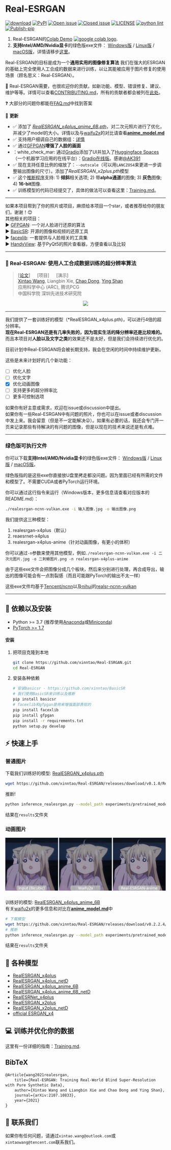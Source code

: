 # Real-ESRGAN

[![download](https://img.shields.io/github/downloads/xinntao/Real-ESRGAN/total.svg)](https://github.com/xinntao/Real-ESRGAN/releases)
[![PyPI](https://img.shields.io/pypi/v/realesrgan)](https://pypi.org/project/realesrgan/)
[![Open issue](https://img.shields.io/github/issues/xinntao/Real-ESRGAN)](https://github.com/xinntao/Real-ESRGAN/issues)
[![Closed issue](https://img.shields.io/github/issues-closed/xinntao/Real-ESRGAN)](https://github.com/xinntao/Real-ESRGAN/issues)
[![LICENSE](https://img.shields.io/github/license/xinntao/Real-ESRGAN.svg)](https://github.com/xinntao/Real-ESRGAN/blob/master/LICENSE)
[![python lint](https://github.com/xinntao/Real-ESRGAN/actions/workflows/pylint.yml/badge.svg)](https://github.com/xinntao/Real-ESRGAN/blob/master/.github/workflows/pylint.yml)
[![Publish-pip](https://github.com/xinntao/Real-ESRGAN/actions/workflows/publish-pip.yml/badge.svg)](https://github.com/xinntao/Real-ESRGAN/blob/master/.github/workflows/publish-pip.yml)

1. Real-ESRGAN的[Colab Demo](https://colab.research.google.com/drive/1k2Zod6kSHEvraybHl50Lys0LerhyTMCo?usp=sharing) <a href="https://colab.research.google.com/drive/1k2Zod6kSHEvraybHl50Lys0LerhyTMCo?usp=sharing"><img src="https://colab.research.google.com/assets/colab-badge.svg" alt="google colab logo"></a>.
2. **支持Intel/AMD/Nvidia显卡**的绿色版exe文件： [Windows版](https://github.com/xinntao/Real-ESRGAN/releases/download/v0.2.2.4/realesrgan-ncnn-vulkan-20210901-windows.zip) / [Linux版](https://github.com/xinntao/Real-ESRGAN/releases/download/v0.2.2.4/realesrgan-ncnn-vulkan-20210901-ubuntu.zip) / [macOS版](https://github.com/xinntao/Real-ESRGAN/releases/download/v0.2.2.4/realesrgan-ncnn-vulkan-20210901-macos.zip)，详情请移步[这里](#Portable-executable-files)。

Real-ESRGAN的目标是成为一个**通用实用的图像修复算法**
我们在强大的ESRGAN的基础上完全使用人工合成的数据来进行训练，以让其能被应用于图片修复的使用场景（顾名思义：Real-ESRGAN）。

:art: Real-ESRGAN需要，也很欢迎你的贡献，如新功能、模型、错误修复、建议、维护等等。详情可以查看[CONTRIBUTING.md](CONTRIBUTING.md)，所有的贡献者都会被列在[此处](CONTRIBUTING.md#Contributors)。

:question: 大部分的问题你都能在[FAQ.md](FAQ.md)中找到答案

:triangular_flag_on_post: **更新**
- :white_check_mark: 添加了 [*RealESRGAN_x4plus_anime_6B.pth*](https://github.com/xinntao/Real-ESRGAN/releases/download/v0.2.2.4/RealESRGAN_x4plus_anime_6B.pth)，对二次元照片进行了优化，并减少了model的大小。详情以及与[waifu2x](https://github.com/nihui/waifu2x-ncnn-vulkan)的对比请查看[**anime_model.md**](docs/anime_model.md)
- :white_check_mark: 支持用户细调自己的数据组：[详情](Training.md#Finetune-Real-ESRGAN-on-your-own-dataset)
- :white_check_mark: 通过[GFPGAN](https://github.com/TencentARC/GFPGAN)**增强了人脸的画面**
- ：white_check_mar: 通过[Gradio](https://github.com/gradio-app/gradio)添加了UI并加入了[Huggingface Spaces](https://huggingface.co/spaces)（一个机器学习应用的在线平台）：[Gradio在线版](https://huggingface.co/spaces/akhaliq/Real-ESRGAN)。感谢[@AK391](https://github.com/AK391)
- :white_check_mark: 现在支持任意比例的缩放了：`--outscale`（可以用`LANCZOS4`来更进一步调整输出图像的尺寸）。添加了*RealESRGAN_x2plus.pth*模型
- :white_check_mark: 这个[推断程序](inference_realesrgan.py)支持: 1) **倾斜**相关选项; 2) 带**alpha通道**的图像; 3) **灰色**图像; 4) **16-bit**图像.
- :white_check_mark: 训练模型的代码已经提交了，具体的做法可以查看这里：[Training.md](Training.md)。

---

如果本项目帮到了你的照片或项目，麻烦给本项目一个star，或者推荐给你的朋友们，谢谢！:blush:<br/>
其他相关的项目：<br/>
:arrow_forward: [GFPGAN](https://github.com/TencentARC/GFPGAN): 一个对人脸进行还原的算法 <br>
:arrow_forward: [BasicSR](https://github.com/xinntao/BasicSR): 开源的图像和视频的还原工具<br>
:arrow_forward: [facexlib](https://github.com/xinntao/facexlib): 一套提供与人脸相关的工具集<br>
:arrow_forward: [HandyView](https://github.com/xinntao/HandyView): 基于PyQt5的照片查看器，方便查看以及比较 <br>

---

### :book: Real-ESRGAN: 使用人工合成数据训练的超分辨率算法

> [[论文](https://arxiv.org/abs/2107.10833)] &emsp; [项目] &emsp; [演示] <br>
> [Xintao Wang](https://xinntao.github.io/), Liangbin Xie, [Chao Dong](https://scholar.google.com.hk/citations?user=OSDCB0UAAAAJ), [Ying Shan](https://scholar.google.com/citations?user=4oXBp9UAAAAJ&hl=en) <br>
> 应用科学中心 (ARC), 腾讯PCG<br>
> 中国科学院 深圳先进技术研究院

<p align="center">
  <img src="assets/teaser.jpg">
</p>

---

我们提供了一套训练好的模型（*RealESRGAN_x4plus.pth)，可以进行4倍的超分辨率。<br>
**现在Real-ESRGAN还是有几率失败的，因为现实生活的降分辨率还是比较难的。**<br>
而且本项目对**人脸以及文字之类**的效果还不是太好，但是我们会持续进行优化的。<br>

目前计划中Real-ESRGAN将会被长期支持，我会在空闲的时间中持续维护更新。

这些是未来计划好的几个新功能：


- [ ] 优化人脸
- [ ] 优化文字
- [x] 优化动画图像
- [ ] 支持更多的超分辨率比
- [ ] 更多可控制选项

如果你有好主意或需求，欢迎在issue或discussion中提出。<br/>
如果你有一些Real-ESRGAN中有问题的照片，你也可以在issue或者discussion中发上来。我会留意（但是不一定能解决:stuck_out_tongue:）。如果有必要的话，我还会专门开一页来记录那些有待解决的有问题的图像，但是以现在的技术来说还是有点难。

---

### 绿色版可执行文件

你可以下载**支持Intel/AMD/Nvidia显卡**的绿色版exe文件： [Windows版](https://github.com/xinntao/Real-ESRGAN/releases/download/v0.2.2.4/realesrgan-ncnn-vulkan-20210901-windows.zip) / [Linux版](https://github.com/xinntao/Real-ESRGAN/releases/download/v0.2.2.4/realesrgan-ncnn-vulkan-20210901-ubuntu.zip) / [macOS版](https://github.com/xinntao/Real-ESRGAN/releases/download/v0.2.2.4/realesrgan-ncnn-vulkan-20210901-macos.zip)。

绿色版指的是这些exe你直接放U盘里拷走都没问题。因为里面已经有所需的文件和模型了。不需要CUDA或者PyTorch运行环境。

你可以通过这行指令来运行（Windows版本，更多信息请查看对应版本的README.md）：

```bash
./realesrgan-ncnn-vulkan.exe -i 输入图像.jpg -o 输出图像.png
```

我们提供这三种模型：
1. realesrgan-x4plus（默认）
2. reaesrnet-x4plus
3. realesrgan-x4plus-anime（针对动画图像，有更小的体积）

你可以通过`-n`参数来使用其他模型，例如`./realesrgan-ncnn-vulkan.exe -i 二次元图片.jpg -o 二刺螈图片.png -n realesrgan-x4plus-anime`

由于这些exe文件会把图像分成几个板块，然后来分别进行处理，再合成导出，输出的图像可能会有一点割裂感（而且可能跟PyTorch的输出不太一样）

这些exe文件均基于[Tencent/ncnn](https://github.com/Tencent/ncnn)以及[nihui](https://github.com/nihui)的[realsr-ncnn-vulkan](https://github.com/nihui/realsr-ncnn-vulkan)

---

## :wrench: 依赖以及安装

- Python >= 3.7 (推荐使用[Anaconda](https://www.anaconda.com/download/#linux)或[Miniconda](https://docs.conda.io/en/latest/miniconda.html))
- [PyTorch >= 1.7](https://pytorch.org/)

#### 安装

1. 把项目克隆到本地

    ```bash
    git clone https://github.com/xinntao/Real-ESRGAN.git
    cd Real-ESRGAN
    ```

2. 安装各种依赖

    ```bash
    # 安装basicsr - https://github.com/xinntao/BasicSR
    # 我们使用BasicSR来训练以及推断
    pip install basicsr
    # facexlib和gfpgan是用来增强面部表现的
    pip install facexlib
    pip install gfpgan
    pip install -r requirements.txt
    python setup.py develop
    ```

## :zap: 快速上手

### 普通图片

下载我们训练好的模型: [RealESRGAN_x4plus.pth](https://github.com/xinntao/Real-ESRGAN/releases/download/v0.1.0/RealESRGAN_x4plus.pth)

```bash
wget https://github.com/xinntao/Real-ESRGAN/releases/download/v0.1.0/RealESRGAN_x4plus.pth -P experiments/pretrained_models
```

推断!

```bash
python inference_realesrgan.py --model_path experiments/pretrained_models/RealESRGAN_x4plus.pth --input inputs --face_enhance
```

结果在`results`文件夹

### 动画图片

<p align="center">
  <img src="https://raw.githubusercontent.com/xinntao/public-figures/master/Real-ESRGAN/cmp_realesrgan_anime_1.png">
</p>

训练好的模型: [RealESRGAN_x4plus_anime_6B](https://github.com/xinntao/Real-ESRGAN/releases/download/v0.2.2.4/RealESRGAN_x4plus_anime_6B.pth)<br>
有关[waifu2x](https://github.com/nihui/waifu2x-ncnn-vulkan)的更多信息和对比在[**anime_model.md**](docs/anime_model.md)中

```bash
# 下载模型
wget https://github.com/xinntao/Real-ESRGAN/releases/download/v0.2.2.4/RealESRGAN_x4plus_anime_6B.pth -P experiments/pretrained_models
# 推断
python inference_realesrgan.py --model_path experiments/pretrained_models/RealESRGAN_x4plus_anime_6B.pth --input inputs
```

结果在`results`文件夹

## :european_castle: 各种模型

- [RealESRGAN_x4plus](https://github.com/xinntao/Real-ESRGAN/releases/download/v0.1.0/RealESRGAN_x4plus.pth)
- [RealESRGAN_x4plus_netD](https://github.com/xinntao/Real-ESRGAN/releases/download/v0.2.2.3/RealESRGAN_x4plus_netD.pth)
- [RealESRGAN_x4plus_anime_6B](https://github.com/xinntao/Real-ESRGAN/releases/download/v0.2.2.4/RealESRGAN_x4plus_anime_6B.pth)
- [RealESRGAN_x4plus_anime_6B_netD](https://github.com/xinntao/Real-ESRGAN/releases/download/v0.2.2.4/RealESRGAN_x4plus_anime_6B_netD.pth)
- [RealESRNet_x4plus](https://github.com/xinntao/Real-ESRGAN/releases/download/v0.1.1/RealESRNet_x4plus.pth)
- [RealESRGAN_x2plus](https://github.com/xinntao/Real-ESRGAN/releases/download/v0.2.1/RealESRGAN_x2plus.pth)
- [RealESRGAN_x2plus_netD](https://github.com/xinntao/Real-ESRGAN/releases/download/v0.2.2.3/RealESRGAN_x2plus_netD.pth)
- [official ESRGAN_x4](https://github.com/xinntao/Real-ESRGAN/releases/download/v0.1.1/ESRGAN_SRx4_DF2KOST_official-ff704c30.pth)

## :computer: 训练并优化你的数据

这里有一份详细的指南：[Training.md](Training.md).

## BibTeX

    @Article{wang2021realesrgan,
        title={Real-ESRGAN: Training Real-World Blind Super-Resolution with Pure Synthetic Data},
        author={Xintao Wang and Liangbin Xie and Chao Dong and Ying Shan},
        journal={arXiv:2107.10833},
        year={2021}
    }

## :e-mail: 联系我们

如果你有任何问题，请通过`xintao.wang@outlook.com`或`xintaowang@tencent.com`联系我们。

